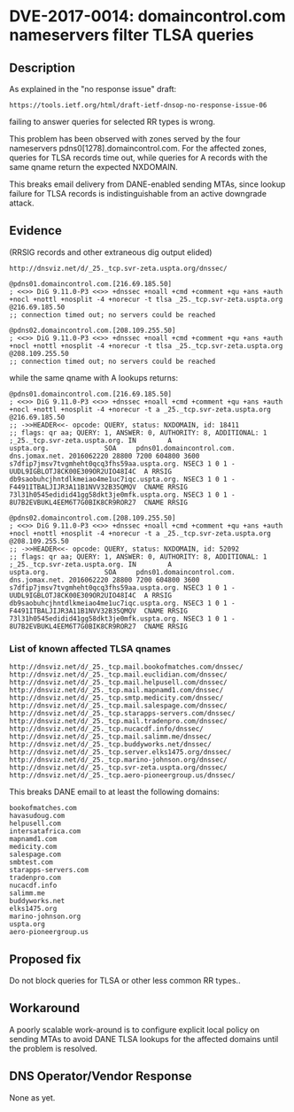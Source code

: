 # DVE-2017-0014: domaincontrol.com nameservers filter TLSA queries

## Description

As explained in the "no response issue" draft:

    https://tools.ietf.org/html/draft-ietf-dnsop-no-response-issue-06

failing to answer queries for selected RR types is wrong.

This problem has been observed with zones served by the four nameservers
pdns0[1278].domaincontrol.com.  For the affected zones, queries for
TLSA records time out, while queries for A records with the same
qname return the expected NXDOMAIN.

This breaks email delivery from DANE-enabled sending MTAs, since
lookup failure for TLSA records is indistinguishable from an active
downgrade attack.

## Evidence

(RRSIG records and other extraneous dig output elided)

    http://dnsviz.net/d/_25._tcp.svr-zeta.uspta.org/dnssec/

    @pdns01.domaincontrol.com.[216.69.185.50]
    ; <<>> DiG 9.11.0-P3 <<>> +dnssec +noall +cmd +comment +qu +ans +auth +nocl +nottl +nosplit -4 +norecur -t tlsa _25._tcp.svr-zeta.uspta.org @216.69.185.50
    ;; connection timed out; no servers could be reached

    @pdns02.domaincontrol.com.[208.109.255.50]
    ; <<>> DiG 9.11.0-P3 <<>> +dnssec +noall +cmd +comment +qu +ans +auth +nocl +nottl +nosplit -4 +norecur -t tlsa _25._tcp.svr-zeta.uspta.org @208.109.255.50
    ;; connection timed out; no servers could be reached

while the same qname with A lookups returns:

    @pdns01.domaincontrol.com.[216.69.185.50]
    ; <<>> DiG 9.11.0-P3 <<>> +dnssec +noall +cmd +comment +qu +ans +auth +nocl +nottl +nosplit -4 +norecur -t a _25._tcp.svr-zeta.uspta.org @216.69.185.50
    ;; ->>HEADER<<- opcode: QUERY, status: NXDOMAIN, id: 18411
    ;; flags: qr aa; QUERY: 1, ANSWER: 0, AUTHORITY: 8, ADDITIONAL: 1
    ;_25._tcp.svr-zeta.uspta.org. IN        A
    uspta.org.              SOA     pdns01.domaincontrol.com. dns.jomax.net. 2016062220 28800 7200 604800 3600
    s7dfip7jmsv7tvgmheht0qcq3fhs59aa.uspta.org. NSEC3 1 0 1 - UUDL9IGBLOTJ8CK00E309OR2UIO48I4C  A RRSIG
    db9saobuhcjhntdlkmeiao4me1uc7iqc.uspta.org. NSEC3 1 0 1 - F4491ITBALJIJR3A11B1NVV32B35QMQV  CNAME RRSIG
    73l31h0545edidid41gg58dkt3je0mfk.uspta.org. NSEC3 1 0 1 - 8U7B2EVBUKL4EEM6T7G0BIK8CR9ROR27  CNAME RRSIG

    @pdns02.domaincontrol.com.[208.109.255.50]
    ; <<>> DiG 9.11.0-P3 <<>> +dnssec +noall +cmd +comment +qu +ans +auth +nocl +nottl +nosplit -4 +norecur -t a _25._tcp.svr-zeta.uspta.org @208.109.255.50
    ;; ->>HEADER<<- opcode: QUERY, status: NXDOMAIN, id: 52092
    ;; flags: qr aa; QUERY: 1, ANSWER: 0, AUTHORITY: 8, ADDITIONAL: 1
    ;_25._tcp.svr-zeta.uspta.org. IN        A
    uspta.org.              SOA     pdns01.domaincontrol.com. dns.jomax.net. 2016062220 28800 7200 604800 3600
    s7dfip7jmsv7tvgmheht0qcq3fhs59aa.uspta.org. NSEC3 1 0 1 - UUDL9IGBLOTJ8CK00E309OR2UIO48I4C  A RRSIG
    db9saobuhcjhntdlkmeiao4me1uc7iqc.uspta.org. NSEC3 1 0 1 - F4491ITBALJIJR3A11B1NVV32B35QMQV  CNAME RRSIG
    73l31h0545edidid41gg58dkt3je0mfk.uspta.org. NSEC3 1 0 1 - 8U7B2EVBUKL4EEM6T7G0BIK8CR9ROR27  CNAME RRSIG

### List of known affected TLSA qnames

    http://dnsviz.net/d/_25._tcp.mail.bookofmatches.com/dnssec/
    http://dnsviz.net/d/_25._tcp.mail.euclidian.com/dnssec/
    http://dnsviz.net/d/_25._tcp.mail.helpusell.com/dnssec/
    http://dnsviz.net/d/_25._tcp.mail.mapnamd1.com/dnssec/
    http://dnsviz.net/d/_25._tcp.smtp.medicity.com/dnssec/
    http://dnsviz.net/d/_25._tcp.mail.salespage.com/dnssec/
    http://dnsviz.net/d/_25._tcp.starapps-servers.com/dnssec/
    http://dnsviz.net/d/_25._tcp.mail.tradenpro.com/dnssec/
    http://dnsviz.net/d/_25._tcp.nucacdf.info/dnssec/
    http://dnsviz.net/d/_25._tcp.mail.salimm.me/dnssec/
    http://dnsviz.net/d/_25._tcp.buddyworks.net/dnssec/
    http://dnsviz.net/d/_25._tcp.server.elks1475.org/dnssec/
    http://dnsviz.net/d/_25._tcp.marino-johnson.org/dnssec/
    http://dnsviz.net/d/_25._tcp.svr-zeta.uspta.org/dnssec/
    http://dnsviz.net/d/_25._tcp.aero-pioneergroup.us/dnssec/

This breaks DANE email to at least the following domains:

    bookofmatches.com
    havasudoug.com
    helpusell.com
    intersatafrica.com
    mapnamd1.com
    medicity.com
    salespage.com
    smbtest.com
    starapps-servers.com
    tradenpro.com
    nucacdf.info
    salimm.me
    buddyworks.net
    elks1475.org
    marino-johnson.org
    uspta.org
    aero-pioneergroup.us

## Proposed fix

Do not block queries for TLSA or other less common RR types..

## Workaround

A poorly scalable work-around is to configure explicit local policy
on sending MTAs to avoid DANE TLSA lookups for the affected domains
until the problem is resolved.

## DNS Operator/Vendor Response

None as yet.
